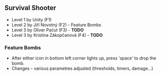 ## Survival Shooter

  * Level 1 by Unity (F1)
  * Level 2 by Jiří Novotný (F2) - Feature Bombs
  * Level 3 by Oliver Pačut (F3) - **TODO**
  * Level 3 by Kristína Zákopčanová (F4) - **TODO**

### Feature Bombs
  * After either icon in bottom left corner lights up, press 'space' to drop the bomb.
  * Changes - various parametres adjusted (thresholds, timers, damage...)
